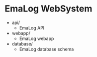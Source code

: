 # EmaLog WebSystem

<ul>
  <li>
    api/
    <ul>
      <li>
        EmaLog API
      </li>
    </ul>
   </li>
    <li>
    webapp/
    <ul>
      <li>
        EmaLog webapp
      </li>
    </ul>
   </li>
    <li>
    database/
    <ul>
      <li>
        EmaLog database schema
      </li>
    </ul>
   </li>
 </ul>
